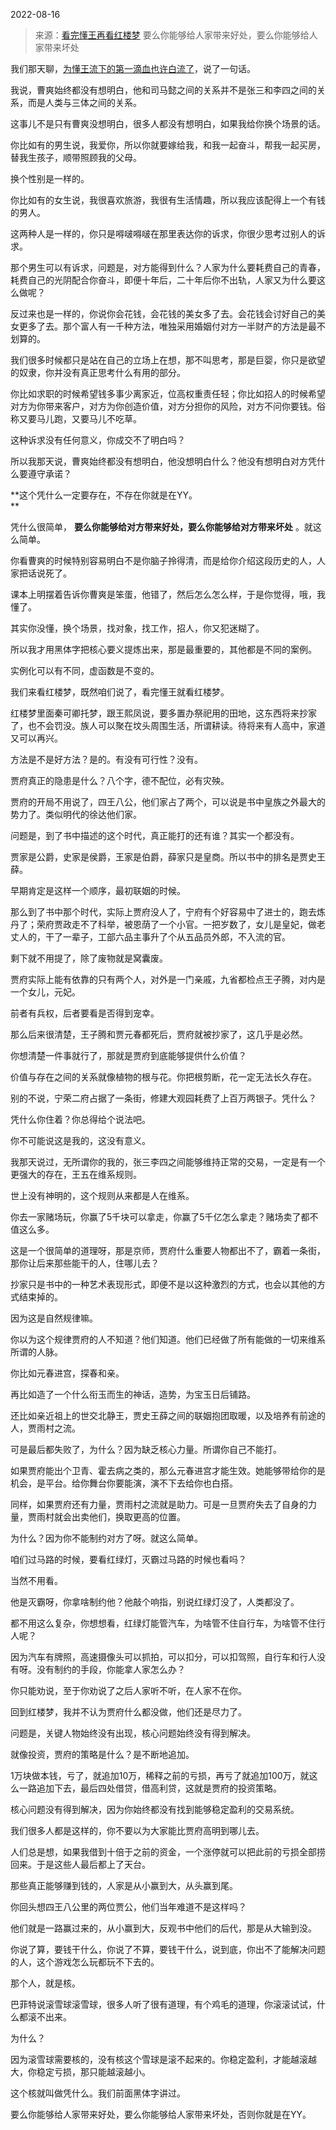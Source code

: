 2022-08-16

> 来源：[看完懂王再看红楼梦](http://mp.weixin.qq.com/s?__biz=MzU0MjYwNDU2Mw==&mid=2247507326&idx=1&sn=a9e5213624a68bf4bbb4766d574c3373&chksm=fb1ab102cc6d381497466e2777ef0b9a9535f9e600397d0ff99cf045b26fd52c4b4286666f3f&scene=27#wechat_redirect)
> 要么你能够给人家带来好处，要么你能够给人家带来坏处

我们那天聊，[为懂王流下的第一滴血也许白流了](http://mp.weixin.qq.com/s?__biz=MzU0MjYwNDU2Mw==&mid=2247507320&idx=1&sn=c0a46687a141d51a09cb6df0661ecf4d&chksm=fb1ab104cc6d3812dcf7bddf858b4288dedc215e84f20c716d027bdd41d5927ee8a53adf1866&scene=21#wechat_redirect)，说了一句话。

  

我说，曹爽始终都没有想明白，他和司马懿之间的关系并不是张三和李四之间的关系，而是人类与三体之间的关系。  

  

这事儿不是只有曹爽没想明白，很多人都没有想明白，如果我给你换个场景的话。

  

你比如有的男生说，我爱你，所以你就要嫁给我，和我一起奋斗，帮我一起买房，替我生孩子，顺带照顾我的父母。

  

换个性别是一样的。

  

你比如有的女生说，我很喜欢旅游，我很有生活情趣，所以我应该配得上一个有钱的男人。

  

这两种人是一样的，你只是嘚啵嘚啵在那里表达你的诉求，你很少思考过别人的诉求。

  

那个男生可以有诉求，问题是，对方能得到什么？人家为什么要耗费自己的青春，耗费自己的光阴配合你奋斗，即便十年后，二十年后你不出轨，人家又为什么要这么做呢？

  

反过来也是一样的，你说你会花钱，会花钱的美女多了去。会花钱会讨好自己的美女更多了去。那个富人有一千种方法，唯独采用婚姻付对方一半财产的方法是最不划算的。

  

我们很多时候都只是站在自己的立场上在想，那不叫思考，那是巨婴，你只是欲望的奴隶，你并没有真正思考什么有用的部分。

  

你比如求职的时候希望钱多事少离家近，位高权重责任轻；你比如招人的时候希望对方为你带来客户，对方为你创造价值，对方分担你的风险，对方不问你要钱。俗称又要马儿跑，又要马儿不吃草。

  

这种诉求没有任何意义，你成交不了明白吗？

  

所以我那天说，曹爽始终都没有想明白，他没想明白什么？他没有想明白对方凭什么要遵守承诺？

  

 **这个凭什么一定要存在，不存在你就是在YY。  
**

  

凭什么很简单， **要么你能够给对方带来好处，要么你能够给对方带来坏处** 。就这么简单。  

  

你看曹爽的时候特别容易明白不是你脑子拎得清，而是给你介绍这段历史的人，人家把话说死了。  

  

课本上明摆着告诉你曹爽是笨蛋，他错了，然后怎么怎么样，于是你觉得，哦，我懂了。

  

其实你没懂，换个场景，找对象，找工作，招人，你又犯迷糊了。

  

所以我才用黑体字把核心要义提炼出来，那是最重要的，其他都是不同的案例。  

  

实例化可以有不同，虚函数是不变的。  

  

我们来看红楼梦，既然咱们说了，看完懂王就看红楼梦。  

  

红楼梦里面秦可卿托梦，跟王熙凤说，要多置办祭祀用的田地，这东西将来抄家了，也不会罚没。族人可以聚在坟头周围生活，所谓耕读。待将来有人高中，家道又可以再兴。  

  

方法是不是好方法？是的。有没有可行性？没有。  

  

贾府真正的隐患是什么？八个字，德不配位，必有灾殃。  

  

贾府的开局不用说了，四王八公，他们家占了两个，可以说是书中皇族之外最大的势力了。类似明代的徐达他们家。  

  

问题是，到了书中描述的这个时代，真正能打的还有谁？其实一个都没有。  

  

贾家是公爵，史家是侯爵，王家是伯爵，薛家只是皇商。所以书中的排名是贾史王薛。  

  

早期肯定是这样一个顺序，最初联姻的时候。  

  

那么到了书中那个时代，实际上贾府没人了，宁府有个好容易中了进士的，跑去炼丹了；荣府贾政走不了科举，被恩荫了一个小官。一把岁数了，女儿是皇妃，做老丈人的，干了一辈子，工部六品主事升了个从五品员外郎，不入流的官。  

  

剩下就不用提了，除了废物就是窝囊废。  

  

贾府实际上能有依靠的只有两个人，对外是一门亲戚，九省都检点王子腾，对内是一个女儿，元妃。

  

前者有兵权，后者要看是否得到宠幸。  

  

那么后来很清楚，王子腾和贾元春都死后，贾府就被抄家了，这几乎是必然。  

  

你想清楚一件事就行了，那就是贾府到底能够提供什么价值？  

  

价值与存在之间的关系就像植物的根与花。你把根剪断，花一定无法长久存在。

  

别的不说，宁荣二府占据了一条街，修建大观园耗费了上百万两银子。凭什么？  

  

凭什么你住着？你总得给个说法吧。  

  

你不可能说这是我的，这没有意义。

  

我那天说过，无所谓你的我的，张三李四之间能够维持正常的交易，一定是有一个更强大的存在，王五在维系规则。  

  

世上没有神明的，这个规则从来都是人在维系。  

  

你去一家赌场玩，你赢了5千块可以拿走，你赢了5千亿怎么拿走？赌场卖了都不值这么多。  

  

这是一个很简单的道理呀，那是京师，贾府什么重要人物都出不了，霸着一条街，那你让后来那些能干的人，住哪儿去？  

  

抄家只是书中的一种艺术表现形式，即便不是以这种激烈的方式，也会以其他的方式结束掉的。  

  

因为这是自然规律嘛。  

  

你以为这个规律贾府的人不知道？他们知道。他们已经做了所有能做的一切来维系所谓的人脉。

  

你比如元春进宫，探春和亲。

再比如造了一个什么衔玉而生的神话，造势，为宝玉日后铺路。

还比如亲近祖上的世交北静王，贾史王薛之间的联姻抱团取暖，以及培养有前途的人，贾雨村之流。

  

可是最后都失败了，为什么？因为缺乏核心力量。所谓你自己不能打。

  

如果贾府能出个卫青、霍去病之类的，那么元春进宫才能生效。她能够带给你的是机会，是平台。给你舞台你要能演，演不下去给你也白搭。

  

同样，如果贾府还有力量，贾雨村之流就是助力。可是一旦贾府失去了自身的力量，贾雨村就会出卖他们，换取更高的位置。  

  

为什么？因为你不能制约对方了呀。就这么简单。  

  

咱们过马路的时候，要看红绿灯，灭霸过马路的时候也看吗？  

  

当然不用看。

  

他是灭霸呀，你拿啥制约他？他敲个响指，别说红绿灯没了，人类都没了。

  

都不用这么复杂，你想想看，红绿灯能管汽车，为啥管不住自行车，为啥管不住行人呢？  

  

因为汽车有牌照，高速摄像头可以抓拍，可以扣分，可以扣驾照，自行车和行人没有呀。没有制约的手段，你能拿人家怎么办？

  

你只能劝说，至于你劝说了之后人家听不听，在人家不在你。  

  

回到红楼梦，我并不认为贾府什么都没做，他们还是尽力了。  

  

问题是，关键人物始终没有出现，核心问题始终没有得到解决。  

  

就像投资，贾府的策略是什么？是不断地追加。  

  

1万块做本钱，亏了，就追加10万，稀释之前的亏损，再亏了就追加100万，就这么一路追加下去，最后四处借贷，借高利贷，这就是贾府的投资策略。  

  

核心问题没有得到解决，因为你始终都没有找到能够稳定盈利的交易系统。  

  

我们很多人都是这样的，你不要以为大家能比贾府高明到哪儿去。  

  

人们总是想，如果我借到十倍于之前的资金，一个涨停就可以把此前的亏损全部捞回来。于是这些人最后都上了天台。

  

那些真正能够赚到钱的，人家是从小赢到大，从头赢到尾。

  

你回头想四王八公里的两位贾公，他们当年难道不是这样吗？  

  

他们就是一路赢过来的，从小赢到大，反观书中他们的后代，那是从大输到没。  

  

你说了算，要钱干什么，你说了不算，要钱干什么，说到底，你出不了能解决问题的人，这个游戏怎么玩都玩不下去的。

  

那个人，就是核。  

  

巴菲特说滚雪球滚雪球，很多人听了很有道理，有个鸡毛的道理，你滚滚试试，什么都滚不出来。  

  

为什么？

  

因为滚雪球需要核的，没有核这个雪球是滚不起来的。你稳定盈利，才能越滚越大，你稳定亏损，那只能越滚越小。  

  

这个核就叫做凭什么。我们前面黑体字讲过。  

  

要么你能够给人家带来好处，要么你能够给人家带来坏处，否则你就是在YY。

